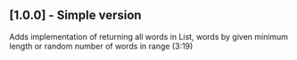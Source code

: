 ## [1.0.0] - Simple version

Adds implementation of returning all words in List, words by given minimum length or random number of words in range (3:19)
